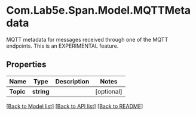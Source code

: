 # Com.Lab5e.Span.Model.MQTTMetadata
MQTT metadata for messages received through one of the MQTT endpoints. This is an EXPERIMENTAL feature.

## Properties

Name | Type | Description | Notes
------------ | ------------- | ------------- | -------------
**Topic** | **string** |  | [optional] 

[[Back to Model list]](../README.md#documentation-for-models) [[Back to API list]](../README.md#documentation-for-api-endpoints) [[Back to README]](../README.md)

